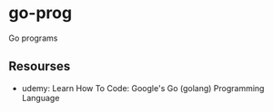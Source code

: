 # go-prog

Go programs 

## Resourses 

- udemy: Learn How To Code: Google's Go (golang) Programming Language

